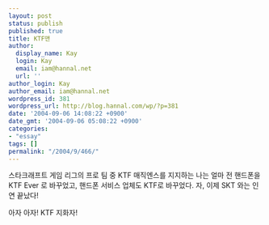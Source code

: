 ```yaml
---
layout: post
status: publish
published: true
title: KTF맨
author:
  display_name: Kay
  login: Kay
  email: iam@hannal.net
  url: ''
author_login: Kay
author_email: iam@hannal.net
wordpress_id: 381
wordpress_url: http://blog.hannal.com/wp/?p=381
date: '2004-09-06 14:08:22 +0900'
date_gmt: '2004-09-06 05:08:22 +0900'
categories:
- "essay"
tags: []
permalink: "/2004/9/466/"
---
```

<p>스타크래프트 게임 리그의 프로 팀 중 KTF 매직엔스를 지지하는 나는 얼마 전 핸드폰을 KTF Ever 로 바꾸었고, 핸드폰 서비스 업체도 KTF로 바꾸었다. 자, 이제 SKT 와는 인연 끝났다!</p>
<p>아자 아자! KTF 지화자!</p>
